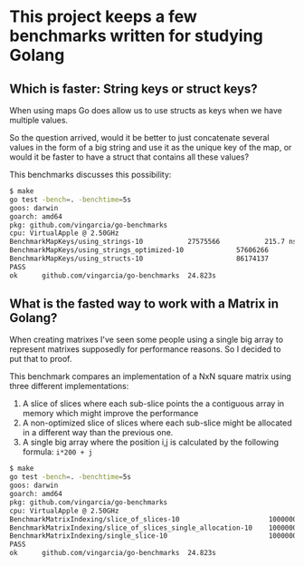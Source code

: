 
# This project keeps a few benchmarks written for studying Golang

## Which is faster: String keys or struct keys?

When using maps Go does allow us to use structs as keys when we have multiple values.

So the question arrived, would it be better to just concatenate several values in the form of a
big string and use it as the unique key of the map, or would it be faster to have a struct
that contains all these values?

This benchmarks discusses this possibility:

```bash
$ make
go test -bench=. -benchtime=5s
goos: darwin
goarch: amd64
pkg: github.com/vingarcia/go-benchmarks
cpu: VirtualApple @ 2.50GHz
BenchmarkMapKeys/using_strings-10         	27575566	       215.7 ns/op
BenchmarkMapKeys/using_strings_optimized-10         	57606266	       106.6 ns/op
BenchmarkMapKeys/using_structs-10                   	86174137	        69.67 ns/op
PASS
ok  	github.com/vingarcia/go-benchmarks	24.823s
```

## What is the fasted way to work with a Matrix in Golang?

When creating matrixes I've seen some people using a single big array to represent
matrixes supposedly for performance reasons. So I decided to put that to proof.

This benchmark compares an implementation of a NxN square matrix using three
different implementations:

1. A slice of slices where each sub-slice points the a contiguous array in memory which might improve the performance
2. A non-optimized slice of slices where each sub-slice might be allocated in a different way than the previous one.
3. A single big array where the position i,j is calculated by the following formula: `i*200 + j`

```bash
$ make
go test -bench=. -benchtime=5s
goos: darwin
goarch: amd64
pkg: github.com/vingarcia/go-benchmarks
cpu: VirtualApple @ 2.50GHz
BenchmarkMatrixIndexing/slice_of_slices-10                  	1000000000	         1.766 ns/op
BenchmarkMatrixIndexing/slice_of_slices_single_allocation-10	1000000000	         1.766 ns/op
BenchmarkMatrixIndexing/single_slice-10                     	1000000000	         1.600 ns/op
PASS
ok  	github.com/vingarcia/go-benchmarks	24.823s
```

